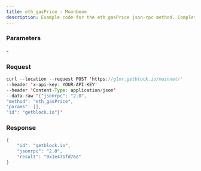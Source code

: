 ```yaml
---
title: eth_gasPrice - Moonbeam
description: Example code for the eth_gasPrice json-rpc method. Сomplete guide on how to use eth_gasPrice json-rpc in GetBlock.io Web3 documentation.
---
```


### Parameters


\-

### Request

``` java
curl --location --request POST 'https://glmr.getblock.io/mainnet/' 
--header 'x-api-key: YOUR-API-KEY' 
--header 'Content-Type: application/json' 
--data-raw '{"jsonrpc": "2.0",
"method": "eth_gasPrice",
"params": [],
"id": "getblock.io"}'
```

###  Response

``` java
{
    "id": "getblock.io",
    "jsonrpc": "2.0",
    "result": "0x1e471fd76d"
}
```

